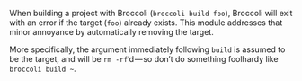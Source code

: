 When building a project with Broccoli (`broccoli build foo`), Broccoli will
exit with an error if the target (`foo`) already exists. This module addresses
that minor annoyance by automatically removing the target.

More specifically, the argument immediately following `build` is assumed to be
the target, and will be `rm -rf`’d — so don’t do something foolhardy like
`broccoli build ~`.
